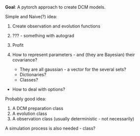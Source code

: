 **Goal**: A pytorch approach to create DCM models.

Simple and Naive(?) idea:
1. Create observation and evolution functions
2. ??? - something with autograd
3. Profit

1. How to represent parameters - and (they are Bayesian) their covariance?
   * They are all gaussian - a vector for the several sets?
   * Dictionaries?
   * Classes?

* How to deal with options?

Probably good idea:
1. A DCM preparation class
2. A evolution class
3. A observation class (usually deterministic - not necessarily)

A simulation process is also needed - class?